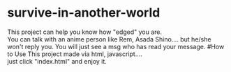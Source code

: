 # survive-in-another-world
This project can help you know how "edged" you are. <br />
You can talk with an anime person like Rem, Asada Shino.... but he/she won't reply you. You will just see a msg who has read your message.
#How to Use
This project made via html, javascript....<br />
just click "index.html" and enjoy it.
